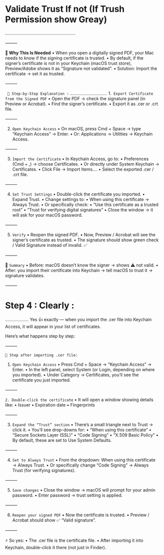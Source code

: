# Validate Trust If not (If Trush Permission show Greay) #
*.........................................................*

⸻

**🔹 Why This Is Needed**
	•	When you open a digitally signed PDF, your Mac needs to know if the signing certificate is trusted.
	•	By default, if the signer’s certificate is not in your Keychain (macOS trust store), Preview/Adobe shows it as “Signature not validated”.
	•	Solution: Import the certificate → set it as trusted.

⸻

` 🔹 Step-by-Step Explanation :`
*..............................*
1.` Export Certificate from the Signed PDF`
	•	Open the PDF → check the signature panel (in Preview or Acrobat).
	•	Find the signer’s certificate.
	•	Export it as .cer or .crt file.

⸻

2. `Open Keychain Access`
	•	On macOS, press Cmd + Space → type “Keychain Access” → Enter.
	•	Or: Applications → Utilities → Keychain Access.

⸻

3. `Import the Certificate`
	•	In Keychain Access, go to:
	•	Preferences (Cmd + ,) → choose Certificates.
	•	Or directly under System Keychain → Certificates.
	•	Click File → Import Items….
	•	Select the exported .cer / .crt file.

⸻

4. `Set Trust Settings`
	•	Double-click the certificate you imported.
	•	Expand Trust.
	•	Change settings to:
	•	When using this certificate → Always Trust.
	•	Or specifically check:
	•	“Use this certificate as a trusted root”
	•	“Trust for verifying digital signatures”
	•	Close the window → it will ask for your macOS password.

⸻

5. `Verify`
	•	Reopen the signed PDF.
	•	Now, Preview / Acrobat will see the signer’s certificate as trusted.
	•	The signature should show green check / Valid Signature instead of invalid. ✅

⸻

🔹 `Summary`
	•	Before: macOS doesn’t know the signer → shows ⚠️ not valid.
	•	After: you import their certificate into Keychain → tell macOS to trust it → signature validates.

⸻

 # Step 4 : Clearly :
 *...................*
 Yes 👍 exactly — when you import the .cer file into Keychain Access, it will appear in your list of certificates.

Here’s what happens step by step:

⸻

`🔹 Step after importing .cer file:`

1.	`Open Keychain Access`
	•	Press Cmd + Space → “Keychain Access” → Enter.
	•	In the left panel, select System (or Login, depending on where you imported).
	•	Under Category → Certificates, you’ll see the certificate you just imported.

⸻

`2.	Double-click the certificate`
	•	It will open a window showing details like:
	•	Issuer
	•	Expiration date
	•	Fingerprints

⸻

3.	`Expand the “Trust” section`
	•	There’s a small triangle next to Trust → click it.
	•	You’ll see drop-downs for:
	•	“When using this certificate”
	•	“Secure Sockets Layer (SSL)”
	•	“Code Signing”
	•	“X.509 Basic Policy”
	•	By default, these are set to Use System Defaults.

⸻

4.	`Set to Always Trust`
	•	From the dropdown: When using this certificate → Always Trust.
	•	Or specifically change “Code Signing” → Always Trust (for verifying signatures).

⸻

5.	`Save changes`
	•	Close the window → macOS will prompt for your admin password.
	•	Enter password → trust setting is applied.

⸻

6.	`Reopen your signed PDF`
	•	Now the certificate is trusted.
	•	Preview / Acrobat should show ✅ “Valid signature”.

⸻

⚡ So yes:
	•	The .cer file is the certificate file.
	•	After importing it into Keychain, double-click it there (not just in Finder).